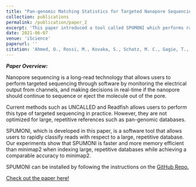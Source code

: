 ```yaml
---
title: "Pan-genomic Matching Statistics for Targeted Nanopore Sequencing"
collection: publications
permalink: /publication/paper_2
excerpt: 'This paper introduced a tool called SPUMONI which performs rapid, binary classification of reads with respect to a reference database. The tool is aimed toward the application of adaptive sequencing with Nanopore sequencers.'
date: 2021-06-07
venue: 'iScience'
paperurl: ''
citation: 'Ahmed, O., Rossi, M., Kovaka, S., Schatz, M. C., Gagie, T., Boucher, C., & Langmead, B. (2021). Pan-genomic Matching Statistics for Targeted Nanopore Sequencing. iScience, 102696.'
---
```


***Paper Overview:***

Nanopore sequencing is a long-read technology that allows users to perform targeted sequencing through software by monitoring the electrical output from channels, and making decisions in real-time if the nanopore should continue to sequence or eject the molecule out of the pore.

Current methods such as UNCALLED and Readfish allows users to perform this type of targeted sequencing in practice. However, they are not optimized for large, repetitive references such as pan-genomic databases.

SPUMONI, which is developed in this paper, is a software tool that allows users to rapidly classify reads with respect to a large, repetitive database. Our experiments show that SPUMONI is faster and more memory efficient than minimap2 when indexing large, repetitive databases while achieving a comparable accuracy to minimap2.

SPUMONI can be installed by following the instructions on the [GitHub Repo.](https://github.com/oma219/spumoni) 

[Check out the paper here!](http://oma219.github.io/files/spumoni.pdf)